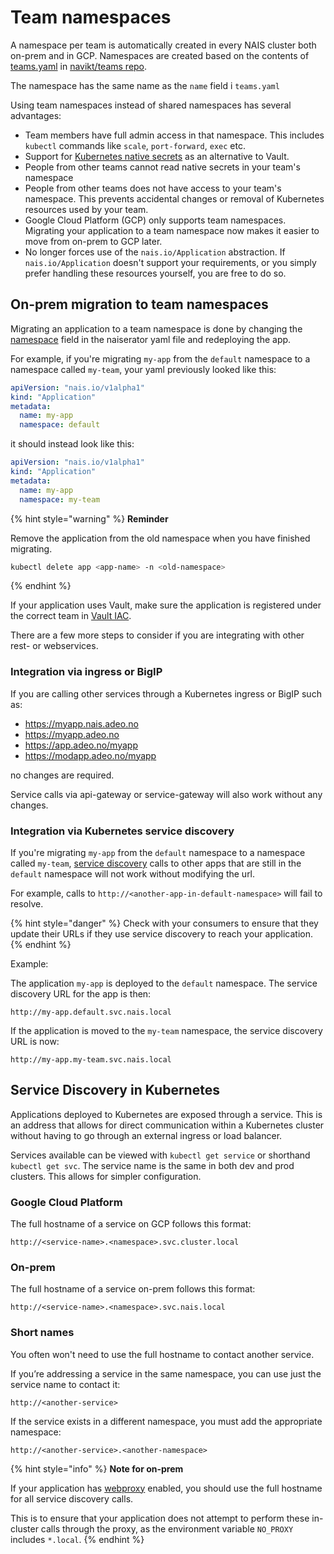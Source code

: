 # Team namespaces

A namespace per team is automatically created in every NAIS cluster both on-prem and in GCP. 
Namespaces are created based on the contents of [teams.yaml](https://github.com/navikt/teams/blob/master/teams.yml) in [navikt/teams repo](https://github.com/navikt/teams/). 

The namespace has the same name as the `name` field i `teams.yaml`

Using team namespaces instead of shared namespaces has several advantages: 
- Team members have full admin access in that namespace. This includes `kubectl` commands like `scale`, `port-forward`, `exec` etc. 
- Support for [Kubernetes native secrets](https://kubernetes.io/docs/concepts/configuration/secret/) as an alternative to Vault. 
- People from other teams cannot read native secrets in your team's namespace
- People from other teams does not have access to your team's namespace. This prevents accidental changes or removal of Kubernetes resources used by your team. 
- Google Cloud Platform (GCP) only supports team namespaces. Migrating your application to a team namespace now makes it easier to move from on-prem to GCP later.
- No longer forces use of the `nais.io/Application` abstraction. If `nais.io/Application` doesn't support your requirements, or you simply prefer handling these resources yourself, you are free to do so.

## On-prem migration to team namespaces

Migrating an application to a team namespace is done by changing the [namespace](../nais-application/reference.md#metadata-namespace)
field in the naiserator yaml file and redeploying the app.

For example, if you're migrating `my-app` from the `default` namespace to a namespace called `my-team`, 
your yaml previously looked like this:

```yaml
apiVersion: "nais.io/v1alpha1"
kind: "Application"
metadata:
  name: my-app
  namespace: default
```

it should instead look like this:

```yaml
apiVersion: "nais.io/v1alpha1"
kind: "Application"
metadata:
  name: my-app
  namespace: my-team
```

{% hint style="warning" %}
**Reminder**

Remove the application from the old namespace when you have finished migrating.

```bash
kubectl delete app <app-name> -n <old-namespace>
```
{% endhint %}

If your application uses Vault, make sure the application is registered under the correct team 
in [Vault IAC](https://github.com/navikt/vault-iac/).

There are a few more steps to consider if you are integrating with other rest- or webservices. 

### Integration via ingress or BigIP 

If you are calling other services through a Kubernetes ingress or BigIP such as:

- https://myapp.nais.adeo.no 
- https://myapp.adeo.no 
- https://app.adeo.no/myapp
- https://modapp.adeo.no/myapp 

no changes are required. 

Service calls via api-gateway or service-gateway will also work without any changes.

### Integration via Kubernetes service discovery

If you're migrating `my-app` from the `default` namespace to a namespace called `my-team`, 
[service discovery](#service-discovery-in-kubernetes) calls to other apps that are still in the `default` 
namespace will not work without modifying the url. 

For example, calls to `http://<another-app-in-default-namespace>` will fail to resolve.

{% hint style="danger" %}
Check with your consumers to ensure that they update their URLs if they use service discovery to reach your application.
{% endhint %}

Example:

The application `my-app` is deployed to the `default` namespace. 
The service discovery URL for the app is then:

```
http://my-app.default.svc.nais.local
```

If the application is moved to the `my-team` namespace, the service discovery URL is now:

```
http://my-app.my-team.svc.nais.local
```

## Service Discovery in Kubernetes

Applications deployed to Kubernetes are exposed through a service. This is an address that allows for direct communication 
within a Kubernetes cluster without having to go through an external ingress or load balancer. 

Services available can be viewed with `kubectl get service` or shorthand `kubectl get svc`. The service name 
is the same in both dev and prod clusters. This allows for simpler configuration. 

### Google Cloud Platform

The full hostname of a service on GCP follows this format:

```
http://<service-name>.<namespace>.svc.cluster.local
```

### On-prem

The full hostname of a service on-prem follows this format:

```
http://<service-name>.<namespace>.svc.nais.local
```

### Short names

You often won't need to use the full hostname to contact another service.

If you’re addressing a service in the same namespace, you can use just the service name to contact it:

```
http://<another-service>
```

If the service exists in a different namespace, you must add the appropriate namespace:

```
http://<another-service>.<another-namespace>
```

{% hint style="info" %}
**Note for on-prem**

If your application has [webproxy](../nais-application/reference.md#spec-webproxy) enabled, 
you should use the full hostname for all service discovery calls.

This is to ensure that your application does not attempt to perform these in-cluster calls through the proxy,
as the environment variable `NO_PROXY` includes `*.local`.
{% endhint %}
